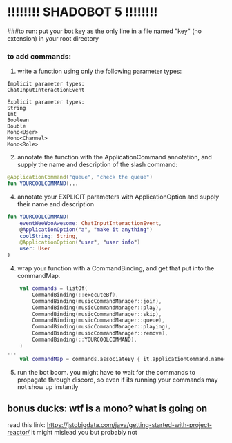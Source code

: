  # !!!!!!!! SHADOBOT 5 !!!!!!!!
 ###to run:
 put your bot key as the only line in a file named "key" (no extension) in your root directory
 
### to add commands:
1) write a function using only the following parameter types:
```
Implicit parameter types:
ChatInputInteractionEvent

Explicit parameter types:
String
Int
Boolean
Double
Mono<User>
Mono<Channel>
Mono<Role>
```
2) annotate the function with the ApplicationCommand annotation, and supply the name and description of the slash command:

```kotlin
@ApplicationCommand("queue", "check the queue")
fun YOURCOOLCOMMAND(...
```

4) annotate your EXPLICIT parameters with ApplicationOption and supply their name and description
```kotlin
fun YOURCOOLCOMMAND(
    eventWeeWooAwesome: ChatInputInteractionEvent,
    @ApplicationOption("a", "make it anything")
    coolString: String,
    @ApplicationOption("user", "user info")
    user: User
)
```

4) wrap your function with a CommandBinding, and get that put into the commandMap.
```kotlin
    val commands = listOf(
        CommandBinding(::executeBf),
        CommandBinding(musicCommandManager::join),
        CommandBinding(musicCommandManager::play),
        CommandBinding(musicCommandManager::skip),
        CommandBinding(musicCommandManager::queue),
        CommandBinding(musicCommandManager::playing),
        CommandBinding(musicCommandManager::remove),
        CommandBinding(::YOURCOOLCOMMAND),
    )
...
    val commandMap = commands.associateBy { it.applicationCommand.name() }
```

5) run the bot boom. you might have to wait for the commands to propagate through discord, so even if its running your commands may not show up instantly

## bonus ducks: wtf is a mono? what is going on
read this link: https://jstobigdata.com/java/getting-started-with-project-reactor/
it might mislead you but probably not